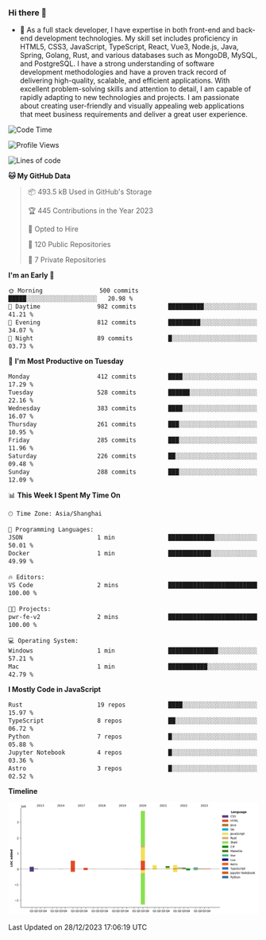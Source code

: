 ### Hi there 👋

- 🌱 As a full stack developer, I have expertise in both front-end and back-end development technologies. My skill set includes proficiency in HTML5, CSS3, JavaScript, TypeScript, React, Vue3, Node.js, Java, Spring, Golang, Rust, and various databases such as MongoDB, MySQL, and PostgreSQL. I have a strong understanding of software development methodologies and have a proven track record of delivering high-quality, scalable, and efficient applications. With excellent problem-solving skills and attention to detail, I am capable of rapidly adapting to new technologies and projects. I am passionate about creating user-friendly and visually appealing web applications that meet business requirements and deliver a great user experience.

<!--START_SECTION:waka-->
![Code Time](http://img.shields.io/badge/Code%20Time-1%2C170%20hrs%209%20mins-blue)

![Profile Views](http://img.shields.io/badge/Profile%20Views-0-blue)

![Lines of code](https://img.shields.io/badge/From%20Hello%20World%20I%27ve%20Written-5.6%20million%20lines%20of%20code-blue)

**🐱 My GitHub Data** 

> 📦 493.5 kB Used in GitHub's Storage 
 > 
> 🏆 445 Contributions in the Year 2023
 > 
> 💼 Opted to Hire
 > 
> 📜 120 Public Repositories 
 > 
> 🔑 7 Private Repositories 
 > 
**I'm an Early 🐤** 

```text
🌞 Morning                500 commits         █████░░░░░░░░░░░░░░░░░░░░   20.98 % 
🌆 Daytime                982 commits         ██████████░░░░░░░░░░░░░░░   41.21 % 
🌃 Evening                812 commits         █████████░░░░░░░░░░░░░░░░   34.07 % 
🌙 Night                  89 commits          █░░░░░░░░░░░░░░░░░░░░░░░░   03.73 % 
```
📅 **I'm Most Productive on Tuesday** 

```text
Monday                   412 commits         ████░░░░░░░░░░░░░░░░░░░░░   17.29 % 
Tuesday                  528 commits         ██████░░░░░░░░░░░░░░░░░░░   22.16 % 
Wednesday                383 commits         ████░░░░░░░░░░░░░░░░░░░░░   16.07 % 
Thursday                 261 commits         ███░░░░░░░░░░░░░░░░░░░░░░   10.95 % 
Friday                   285 commits         ███░░░░░░░░░░░░░░░░░░░░░░   11.96 % 
Saturday                 226 commits         ██░░░░░░░░░░░░░░░░░░░░░░░   09.48 % 
Sunday                   288 commits         ███░░░░░░░░░░░░░░░░░░░░░░   12.09 % 
```


📊 **This Week I Spent My Time On** 

```text
🕑︎ Time Zone: Asia/Shanghai

💬 Programming Languages: 
JSON                     1 min               █████████████░░░░░░░░░░░░   50.01 % 
Docker                   1 min               ████████████░░░░░░░░░░░░░   49.99 % 

🔥 Editors: 
VS Code                  2 mins              █████████████████████████   100.00 % 

🐱‍💻 Projects: 
pwr-fe-v2                2 mins              █████████████████████████   100.00 % 

💻 Operating System: 
Windows                  1 min               ██████████████░░░░░░░░░░░   57.21 % 
Mac                      1 min               ███████████░░░░░░░░░░░░░░   42.79 % 
```

**I Mostly Code in JavaScript** 

```text
Rust                     19 repos            ████░░░░░░░░░░░░░░░░░░░░░   15.97 % 
TypeScript               8 repos             ██░░░░░░░░░░░░░░░░░░░░░░░   06.72 % 
Python                   7 repos             █░░░░░░░░░░░░░░░░░░░░░░░░   05.88 % 
Jupyter Notebook         4 repos             █░░░░░░░░░░░░░░░░░░░░░░░░   03.36 % 
Astro                    3 repos             █░░░░░░░░░░░░░░░░░░░░░░░░   02.52 % 
```



**Timeline**

![Lines of Code chart](https://raw.githubusercontent.com/elton/elton/main/assets/bar_graph.png)


 Last Updated on 28/12/2023 17:06:19 UTC
<!--END_SECTION:waka-->

<!--
**elton/elton** is a ✨ _special_ ✨ repository because its `README.md` (this file) appears on your GitHub profile.

Here are some ideas to get you started:

- 🔭 I’m currently working on ...
- 🌱 I’m currently learning ...
- 👯 I’m looking to collaborate on ...
- 🤔 I’m looking for help with ...
- 💬 Ask me about ...
- 📫 How to reach me: ...
- 😄 Pronouns: ...
- ⚡ Fun fact: ...
-->
